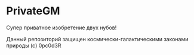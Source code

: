 # PrivateGM
Супер приватное изобретение двух нубов!

Данный репозиторий защищен космически-галактическими законами природы (с) 0pc0d3R
